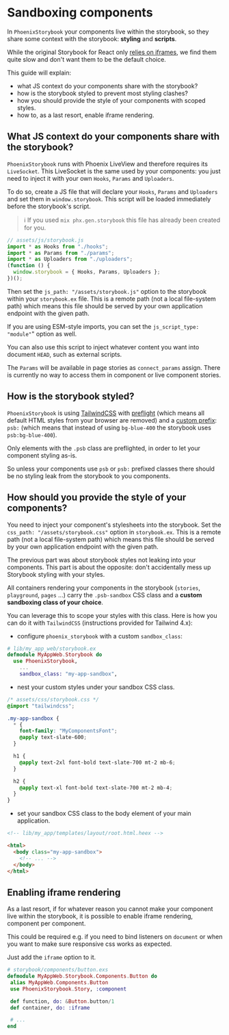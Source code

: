 # Sandboxing components

In `PhoenixStorybook` your components live within the storybook, so they share some context with
the storybook: **styling** and **scripts**.

While the original Storybook for React only [relies on iframes](https://storybook.js.org/docs/react/configure/story-rendering),
we find them quite slow and don't want them to be the default choice.

This guide will explain:

- what JS context do your components share with the storybook?
- how is the storybook styled to prevent most styling clashes?
- how you should provide the style of your components with scoped styles.
- how to, as a last resort, enable iframe rendering.

## What JS context do your components share with the storybook?

`PhoenixStorybook` runs with Phoenix LiveView and therefore requires its `LiveSocket`. This
LiveSocket is the same used by your components: you just need to inject it with your own `Hooks`,
`Params` and `Uploaders`.

To do so, create a JS file that will declare your `Hooks`, `Params` and `Uploaders` and set them in
`window.storybook`. This script will be loaded immediately before the storybook's script.

> :information_source: If you used `mix phx.gen.storybook` this file has already been created for you.

```javascript
// assets/js/storybook.js
import * as Hooks from "./hooks";
import * as Params from "./params";
import * as Uploaders from "./uploaders";
(function () {
  window.storybook = { Hooks, Params, Uploaders };
})();
```

Then set the `js_path: "/assets/storybook.js"` option to the storybook within your `storybook.ex`
file. This is a remote path (not a local file-system path) which means this file should be served
by your own application endpoint with the given path.

If you are using ESM-style imports, you can set the `js_script_type: "module"`" option as well.

You can also use this script to inject whatever content you want into document `HEAD`, such as
external scripts.

The `Params` will be available in page stories as `connect_params` assign.
There is currently no way to access them in component or live component stories.

## How is the storybook styled?

`PhoenixStorybook` is using [TailwindCSS](https://tailwindcss.com) with
[preflight](https://tailwindcss.com/docs/preflight) (which means all default HTML styles from your
browser are removed) and a [custom prefix](https://tailwindcss.com/docs/configuration#prefix):
`psb:` (which means that instead of using `bg-blue-400` the storybook uses `psb:bg-blue-400`).

Only elements with the `.psb` class are preflighted, in order to let your component styling as-is.

So unless your components use `psb` or `psb:` prefixed classes there should be no styling leak from
the storybook to you components.

## How should you provide the style of your components?

You need to inject your component's stylesheets into the storybook. Set the
`css_path: "/assets/storybook.css"` option in `storybook.ex`. This is a remote path (not a local
file-system path) which means this file should be served by your own application endpoint with the
given path.

The previous part was about storybook styles not leaking into your components. This part is
about the opposite: don't accidentally mess up Storybook styling with your styles.

All containers rendering your components in the storybook (`stories`, `playground`, `pages` ...)
carry the `.psb-sandbox` CSS class and a **custom sandboxing class of your choice**.

You can leverage this to scope your styles with this class. Here is how you can do it with
`TailwindCSS` (instructions provided for Tailwind 4.x):

- configure `phoenix_storybook` with a custom `sandbox_class`:

```elixir
# lib/my_app_web/storybook.ex
defmodule MyAppWeb.Storybook do
  use PhoenixStorybook,
    ...
    sandbox_class: "my-app-sandbox",
```

- nest your custom styles under your sandbox CSS class.

```css
/* assets/css/storybook.css */
@import "tailwindcss";

.my-app-sandbox {
  * {
    font-family: "MyComponentsFont";
    @apply text-slate-600;
  }

  h1 {
    @apply text-2xl font-bold text-slate-700 mt-2 mb-6;
  }

  h2 {
    @apply text-xl font-bold text-slate-700 mt-2 mb-4;
  }
}
```

- set your sandbox CSS class to the body element of your main application.

```html
<!-- lib/my_app/templates/layout/root.html.heex -->

<html>
  <body class="my-app-sandbox">
    <!-- ... -->
  </body>
</html>
```

## Enabling iframe rendering

As a last resort, if for whatever reason you cannot make your component live within the storybook,
it is possible to enable iframe rendering, component per component.

This could be required e.g. if you need to bind listeners on `document` or when
you want to make sure responsive css works as expected.

Just add the `iframe` option to it.

```elixir
# storybook/components/button.exs
defmodule MyAppWeb.Storybook.Components.Button do
 alias MyAppWeb.Components.Button
 use PhoenixStorybook.Story, :component

 def function, do: &Button.button/1
 def container, do: :iframe

 # ...
end
```
